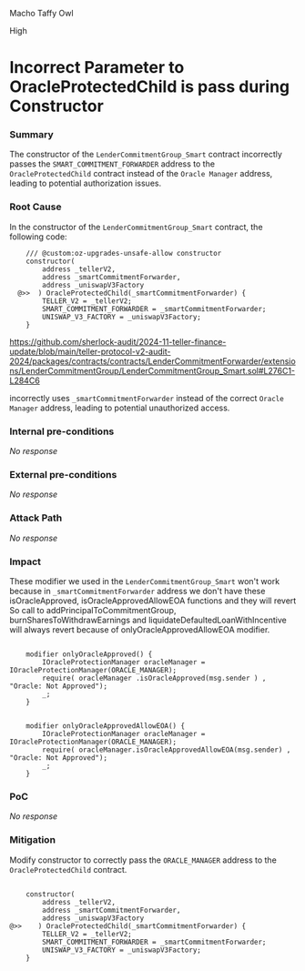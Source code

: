 Macho Taffy Owl

High

# Incorrect Parameter  to OracleProtectedChild is pass during Constructor

### Summary

The constructor of the `LenderCommitmentGroup_Smart` contract incorrectly passes the `SMART_COMMITMENT_FORWARDER` address to the `OracleProtectedChild` contract instead of the `Oracle Manager` address, leading to potential authorization issues.


### Root Cause


In the constructor of the `LenderCommitmentGroup_Smart` contract, the following code:

```solidity
    /// @custom:oz-upgrades-unsafe-allow constructor
    constructor(
        address _tellerV2,
        address _smartCommitmentForwarder,
        address _uniswapV3Factory
  @>>  ) OracleProtectedChild(_smartCommitmentForwarder) {
        TELLER_V2 = _tellerV2;
        SMART_COMMITMENT_FORWARDER = _smartCommitmentForwarder;
        UNISWAP_V3_FACTORY = _uniswapV3Factory;
    }
```

https://github.com/sherlock-audit/2024-11-teller-finance-update/blob/main/teller-protocol-v2-audit-2024/packages/contracts/contracts/LenderCommitmentForwarder/extensions/LenderCommitmentGroup/LenderCommitmentGroup_Smart.sol#L276C1-L284C6

incorrectly uses `_smartCommitmentForwarder` instead of the correct `Oracle Manager` address, leading to potential unauthorized access.

### Internal pre-conditions

_No response_

### External pre-conditions

_No response_

### Attack Path

_No response_

### Impact

These modifier we used in the `LenderCommitmentGroup_Smart` won't work because in `_smartCommitmentForwarder` address we don't have these isOracleApproved, isOracleApprovedAllowEOA functions and they will revert So call to  addPrincipalToCommitmentGroup, burnSharesToWithdrawEarnings and liquidateDefaultedLoanWithIncentive will always revert because of onlyOracleApprovedAllowEOA modifier. 

```solidity
     
    modifier onlyOracleApproved() {
        IOracleProtectionManager oracleManager = IOracleProtectionManager(ORACLE_MANAGER);
        require( oracleManager .isOracleApproved(msg.sender ) , "Oracle: Not Approved");
        _;
    }


    modifier onlyOracleApprovedAllowEOA() {
        IOracleProtectionManager oracleManager = IOracleProtectionManager(ORACLE_MANAGER);
        require( oracleManager.isOracleApprovedAllowEOA(msg.sender) , "Oracle: Not Approved");
        _;
    }
```

### PoC

_No response_

### Mitigation

Modify constructor to correctly pass the `ORACLE_MANAGER` address to the `OracleProtectedChild` contract.

```solidity

    constructor(
        address _tellerV2,
        address _smartCommitmentForwarder,
        address _uniswapV3Factory
@>>    ) OracleProtectedChild(_smartCommitmentForwarder) {
        TELLER_V2 = _tellerV2;
        SMART_COMMITMENT_FORWARDER = _smartCommitmentForwarder;
        UNISWAP_V3_FACTORY = _uniswapV3Factory;
    }
``` 